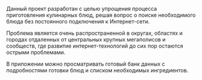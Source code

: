 Данный проект разработан с целью упрощения процесса приготовления кулинарных блюд, решая вопрос о поиске необходимого блюда без постоянного подключения к Интернет-сети.

Проблема является очень распространенной в округах, областях и городах отдаленных от центральных крупных мегаполисов и сообществ, где развитие интернет-технологий до сих пор остаются острыми проблемами.

В приложении можно просматривать готовый банк данных с подробностями готовки блюд и списком необходимых ингредиентов.
